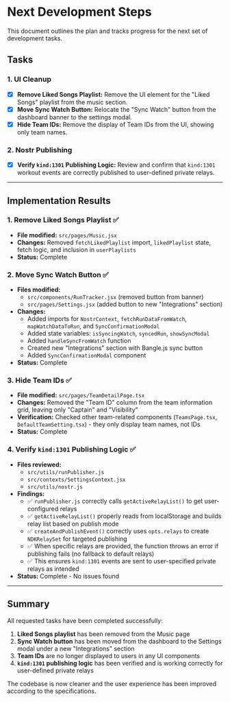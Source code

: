 # Next Development Steps

This document outlines the plan and tracks progress for the next set of development tasks.

## Tasks

### 1. UI Cleanup
- [x] **Remove Liked Songs Playlist:** Remove the UI element for the "Liked Songs" playlist from the music section.
- [x] **Move Sync Watch Button:** Relocate the "Sync Watch" button from the dashboard banner to the settings modal.
- [x] **Hide Team IDs:** Remove the display of Team IDs from the UI, showing only team names.

### 2. Nostr Publishing
- [x] **Verify `kind:1301` Publishing Logic:** Review and confirm that `kind:1301` workout events are correctly published to user-defined private relays.

---

## Implementation Results

### 1. Remove Liked Songs Playlist ✅
- **File modified:** `src/pages/Music.jsx`
- **Changes:** Removed `fetchLikedPlaylist` import, `likedPlaylist` state, fetch logic, and inclusion in `userPlaylists`
- **Status:** Complete

### 2. Move Sync Watch Button ✅
- **Files modified:** 
  - `src/components/RunTracker.jsx` (removed button from banner)
  - `src/pages/Settings.jsx` (added button to new "Integrations" section)
- **Changes:** 
  - Added imports for `NostrContext`, `fetchRunDataFromWatch`, `mapWatchDataToRun`, and `SyncConfirmationModal`
  - Added state variables: `isSyncingWatch`, `syncedRun`, `showSyncModal`
  - Added `handleSyncFromWatch` function
  - Created new "Integrations" section with Bangle.js sync button
  - Added `SyncConfirmationModal` component
- **Status:** Complete

### 3. Hide Team IDs ✅
- **File modified:** `src/pages/TeamDetailPage.tsx`
- **Changes:** Removed the "Team ID" column from the team information grid, leaving only "Captain" and "Visibility"
- **Verification:** Checked other team-related components (`TeamsPage.tsx`, `DefaultTeamSetting.tsx`) - they only display team names, not IDs
- **Status:** Complete

### 4. Verify `kind:1301` Publishing Logic ✅
- **Files reviewed:** 
  - `src/utils/runPublisher.js`
  - `src/contexts/SettingsContext.jsx` 
  - `src/utils/nostr.js`
- **Findings:** 
  - ✅ `runPublisher.js` correctly calls `getActiveRelayList()` to get user-configured relays
  - ✅ `getActiveRelayList()` properly reads from localStorage and builds relay list based on publish mode
  - ✅ `createAndPublishEvent()` correctly uses `opts.relays` to create `NDKRelaySet` for targeted publishing
  - ✅ When specific relays are provided, the function throws an error if publishing fails (no fallback to default relays)
  - ✅ This ensures `kind:1301` events are sent to user-specified private relays as intended
- **Status:** Complete - No issues found

---

## Summary

All requested tasks have been completed successfully:

1. **Liked Songs playlist** has been removed from the Music page
2. **Sync Watch button** has been moved from the dashboard to the Settings modal under a new "Integrations" section
3. **Team IDs** are no longer displayed to users in any UI components
4. **`kind:1301` publishing logic** has been verified and is working correctly for user-defined private relays

The codebase is now cleaner and the user experience has been improved according to the specifications. 